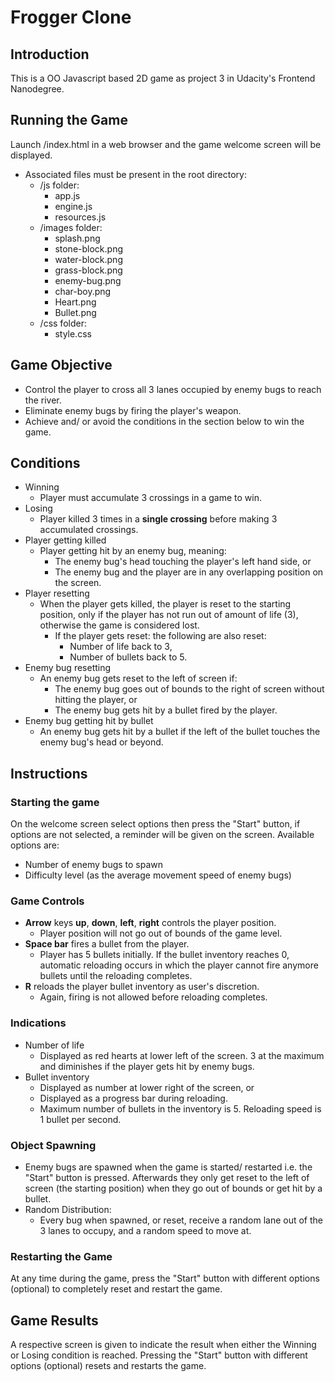 # Frogger Clone

## Introduction
This is a OO Javascript based 2D game as project 3 in Udacity's Frontend Nanodegree.

## Running the Game
Launch /index.html in a web browser and the game welcome screen will be displayed.
* Associated files must be present in the root directory:
    * /js folder:
        * app.js
        * engine.js
        * resources.js
    * /images folder:
        * splash.png
        * stone-block.png
        * water-block.png
        * grass-block.png
        * enemy-bug.png
        * char-boy.png
        * Heart.png
        * Bullet.png
    * /css folder:
        * style.css

## Game Objective
* Control the player to cross all 3 lanes occupied by enemy bugs to reach the river.
* Eliminate enemy bugs by firing the player's weapon.
* Achieve and/ or avoid the conditions in the section below to win the game.

## Conditions
* Winning
    * Player must accumulate 3 crossings in a game to win.
* Losing
    * Player killed 3 times in a **single crossing** before making 3 accumulated crossings.
* Player getting killed
    * Player getting hit by an enemy bug, meaning:
        * The enemy bug's head touching the player's left hand side, or
        * The enemy bug and the player are in any overlapping position on the screen.
* Player resetting
    * When the player gets killed, the player is reset to the starting position, only if the player has not run out of amount of life (3), otherwise the game is considered lost.
        * If the player gets reset: the following are also reset:
            * Number of life back to 3,
            * Number of bullets back to 5.
* Enemy bug resetting
    * An enemy bug gets reset to the left of screen if:
        * The enemy bug goes out of bounds to the right of screen without hitting the player, or
        * The enemy bug gets hit by a bullet fired by the player.
* Enemy bug getting hit by bullet
    * An enemy bug gets hit by a bullet if the left of the bullet touches the enemy bug's head or beyond.

## Instructions
### Starting the game
On the welcome screen select options then press the "Start" button, if options are not selected, a reminder will be given on the screen. Available options are:
* Number of enemy bugs to spawn
* Difficulty level (as the average movement speed of enemy bugs)

### Game Controls
* **Arrow** keys **up**, **down**, **left**, **right** controls the player position.
    * Player position will not go out of bounds of the game level.
* **Space bar** fires a bullet from the player.
    * Player has 5 bullets initially. If the bullet inventory reaches 0, automatic reloading occurs in which the player cannot fire anymore bullets until the reloading completes.
* **R** reloads the player bullet inventory as user's discretion.
    * Again, firing is not allowed before reloading completes.

### Indications
* Number of life
    * Displayed as red hearts at lower left of the screen. 3 at the maximum and diminishes if the player gets hit by enemy bugs.
* Bullet inventory
    * Displayed as number at lower right of the screen, or
    * Displayed as a progress bar during reloading.
    * Maximum number of bullets in the inventory is 5. Reloading speed is 1 bullet per second.

### Object Spawning
* Enemy bugs are spawned when the game is started/ restarted i.e. the "Start" button is pressed. Afterwards they only get reset to the left of screen (the starting position) when they go out of bounds or get hit by a bullet.
* Random Distribution:
    * Every bug when spawned, or reset, receive a random lane out of the 3 lanes to occupy, and a random speed to move at.

### Restarting the Game
At any time during the game, press the "Start" button with different options (optional) to completely reset and restart the game.

## Game Results
A respective screen is given to indicate the result when either the Winning or Losing condition is reached. Pressing the "Start" button with different options (optional) resets and restarts the game.
